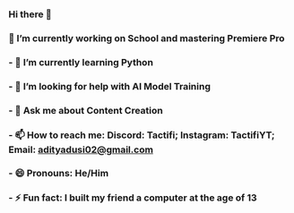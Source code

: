 ### Hi there 👋
### 🔭 I’m currently working on School and mastering Premiere Pro
### - 🌱 I’m currently learning Python
### - 🤔 I’m looking for help with AI Model Training
### - 💬 Ask me about Content Creation
### - 📫 How to reach me: Discord: Tactifi; Instagram: TactifiYT; Email: adityadusi02@gmail.com
### - 😄 Pronouns: He/Him
### - ⚡ Fun fact: I built my friend a computer at the age of 13
<!--
**CSASD/CSASD** is a ✨ _special_ ✨ repository because its `README.md` (this file) appears on your GitHub profile.

Here are some ideas to get you started:

- 🔭 I’m currently working on ...
- 🌱 I’m currently learning ...
- 👯 I’m looking to collaborate on ...
- 🤔 I’m looking for help with ...
- 💬 Ask me about ...
- 📫 How to reach me: ...
- 😄 Pronouns: ...
- ⚡ Fun fact: ...
-->
